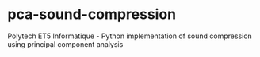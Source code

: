 # pca-sound-compression
Polytech ET5 Informatique - Python implementation of sound compression using principal component analysis
